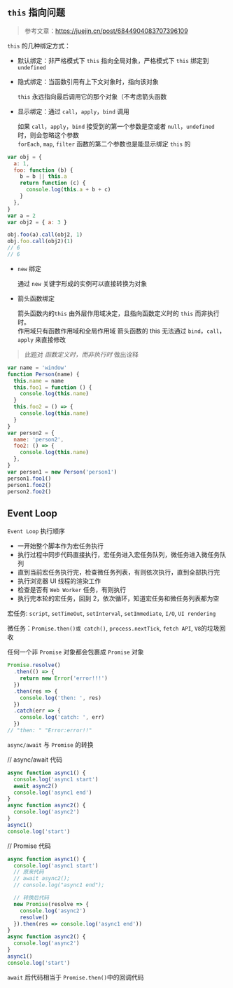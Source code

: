 ## `this` 指向问题

> 参考文章：https://juejin.cn/post/6844904083707396109

`this` 的几种绑定方式：

- 默认绑定：非严格模式下 `this` 指向全局对象，严格模式下 `this` 绑定到 `undefined`
- 隐式绑定：当函数引用有上下文对象时，指向该对象

  `this` 永远指向最后调用它的那个对象（不考虑箭头函数

- 显示绑定：通过 `call`，`apply`，`bind` 调用

  如果 `call`，`apply`，`bind` 接受到的第一个参数是空或者 `null`，`undefined` 时，则会忽略这个参数  
  `forEach`, `map`, `filter` 函数的第二个参数也是能显示绑定 `this` 的

```javascript
var obj = {
  a: 1,
  foo: function (b) {
    b = b || this.a
    return function (c) {
      console.log(this.a + b + c)
    }
  },
}
var a = 2
var obj2 = { a: 3 }

obj.foo(a).call(obj2, 1)
obj.foo.call(obj2)(1)
// 6
// 6
```

- `new` 绑定

  通过 `new` 关键字形成的实例可以直接转换为对象

- 箭头函数绑定

  箭头函数内的`this` 由外层作用域决定，且指向函数定义时的 `this` 而非执行时。  
  作用域只有函数作用域和全局作用域
  箭头函数的 this 无法通过 `bind`，`call`，`apply` 来直接修改

> 此题对 _函数定义时，而非执行时_ 做出诠释

```javascript
var name = 'window'
function Person(name) {
  this.name = name
  this.foo1 = function () {
    console.log(this.name)
  }
  this.foo2 = () => {
    console.log(this.name)
  }
}
var person2 = {
  name: 'person2',
  foo2: () => {
    console.log(this.name)
  },
}
var person1 = new Person('person1')
person1.foo1()
person1.foo2()
person2.foo2()
```

## Event Loop

`Event Loop` 执行顺序

- 一开始整个脚本作为宏任务执行
- 执行过程中同步代码直接执行，宏任务进入宏任务队列，微任务进入微任务队列
- 直到当前宏任务执行完，检查微任务列表，有则依次执行，直到全部执行完
- 执行浏览器 UI 线程的渲染工作
- 检查是否有 `Web Worker` 任务，有则执行
- 执行完本轮的宏任务，回到 2，依次循环，知道宏任务和微任务列表都为空

宏任务: `script`, `setTimeOut`, `setInterval`, `setImmediate`, `I/O`, `UI rendering`

微任务：`Promise.then()或 catch()`, `process.nextTick`, `fetch API`, `V8`的垃圾回收

任何一个非 `Promise` 对象都会包裹成 `Promise` 对象

```javascript
Promise.resolve()
  .then(() => {
    return new Error('error!!!')
  })
  .then(res => {
    console.log('then: ', res)
  })
  .catch(err => {
    console.log('catch: ', err)
  })
// "then: " "Error:error!!"
```

`async/await` 与 `Promise` 的转换

// async/await 代码

```javascript
async function async1() {
  console.log('async1 start')
  await async2()
  console.log('async1 end')
}
async function async2() {
  console.log('async2')
}
async1()
console.log('start')
```

// Promise 代码

```javascript
async function async1() {
  console.log('async1 start')
  // 原来代码
  // await async2();
  // console.log("async1 end");

  // 转换后代码
  new Promise(resolve => {
    console.log('async2')
    resolve()
  }).then(res => console.log('async1 end'))
}
async function async2() {
  console.log('async2')
}
async1()
console.log('start')
```

`await` 后代码相当于 `Promise.then()`中的回调代码
